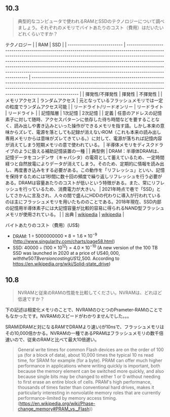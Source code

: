 ## 10.3
> 典型的なコンピュータで使われるRAMとSSDのテクノロジーについて調べましょう。それぞれのメモリでバイトあたりのコスト（費用）はだいたいどれくらいですか？

テクノロジー
|                             | RAM                                                                                                                                                                                                                                                                                                                                                                                                                                 | SSD                                                                                                                                                                                                                                                               | 
| --------------------------- | ----------------------------------------------------------------------------------------------------------------------------------------------------------------------------------------------------------------------------------------------------------------------------------------------------------------------------------------------------------------------------------------------------------------------------------- | ----------------------------------------------------------------------------------------------------------------------------------------------------------------------------------------------------------------------------------------------------------------- | 
| 揮発性/不揮発性             | 揮発性                                                                                                                                                                                                                                                                                                                                                                                                                              | 不揮発性                                                                                                                                                                                                                                                          | 
| メモリアクセス              | ランダムアクセス                                                                                                                                                                                                                                                                                                                                                                                                                    | 元となっているフラッシュメモリでは一定の粒度でランダムアクセス可能                                                                                                                                                                                                | 
| リードライト/リードオンリー | リードライト                                                                                                                                                                                                                                                                                                                                                                                                                        | リードライト                                                                                                                                                                                                                                                      | 
| 記憶階層                    | 1次記憶                                                                                                                                                                                                                                                                                                                                                                                                                             | 2次記憶                                                                                                                                                                                                                                                           | 
| 定義                        | 任意のアドレスの記憶素子に対して随時、アクセスパターンに依存した待ち時間などを要することなく、読み出しや書き込みといった操作ができるメモリを指す語。しかし本来の意味からズレて、電源を落としても記録が消えないROM（これも本来の読み出し専用メモリからは意味がズレてきている。）に対して、電源が落ちれば記憶内容が消えてしまう短期メモリの意で使われている。                                                                         | 半導体メモリをディスクドライブのように扱える補助記憶装置の一種                                                                                                                                                                                                    | 
| 典型例                      | DRAM：半導体DRAMは、記憶データをコンデンサ（キャパシタ）の電荷として蓄えているため、一定時間経つと自然放電によりデータが消えてしまう。そのため、定期的に情報を読み出し、再度書き込みをする必要がある。この動作を「リフレッシュ」といい、記憶を保持するためには1秒間に数十回の頻度で繰り返しリフレッシュを行う必要がある。DRAMは容量あたりのコストが低いという特徴がある。また、常にリフレッシュを行っているため、消費電力が大きい。 | 2021年時点で巷で「SSD」としてさかんに言及され、人々の間で盛んにHDDの代わりに導入が行われているのは主にフラッシュメモリを用いたもののことである。2018年現在、SSD内部の記憶用半導体素子には大記憶容量が比較的容易に得られるNAND型フラッシュメモリが使用されている。 | 
| 出典                        | [wikipedia](https://ja.wikipedia.org/wiki/Random_Access_Memory)                                                                                                                                                                                                                                                                                                                                                                                  | [wikipedia](https://ja.wikipedia.org/wiki/%E3%82%BD%E3%83%AA%E3%83%83%E3%83%89%E3%82%B9%E3%83%86%E3%83%BC%E3%83%88%E3%83%89%E3%83%A9%E3%82%A4%E3%83%96)                                                                                                                        | 


バイトあたりのコスト（費用）(US$) 
- DRAM: $1 \div 5000000000 \times 8 = 1.6\times 10^{-9}$ (http://www.singularity.com/charts/page58.html)
- SSD: $40000 \div (100 \times 10^{12})=4.0 \times 10^{-10}$ (A new version of the 100 TB SSD was launched in 2020 at a price of US$40,000, with the 50 TB version costing US$12,500. According to https://en.wikipedia.org/wiki/Solid-state_drive)



## 10.8
> NVRAMと従来のRAMの性能を比較してください。NVRAMは、どれほど低速ですか？

下の記述は相変化メモリのことで、NVRAMのひとつのPrameter-RAMのことでもなかったです。NVRAMのスピードがわかりませんでした。。。

SRAM(DRAMと対になるRAMでDRAMより速い)が10nsで、フラッシュメモリはその10,000倍かかる。NVRAMの一種であるPRAMはフラッシュメモリの数千倍速いので、従来のRAMと比べて最大10倍遅い。

> General write times for common Flash devices are on the order of 100 μs (for a block of data), about 10,000 times the typical 10 ns read time, for SRAM for example (for a byte).
PRAM can offer much higher performance in applications where writing quickly is important, both because the memory element can be switched more quickly, and also because single bits may be changed to either 1 or 0 without needing to first erase an entire block of cells. PRAM's high performance, thousands of times faster than conventional hard drives, makes it particularly interesting in nonvolatile memory roles that are currently performance-limited by memory access timing. (https://en.wikipedia.org/wiki/Phase-change_memory#PRAM_vs._Flash))